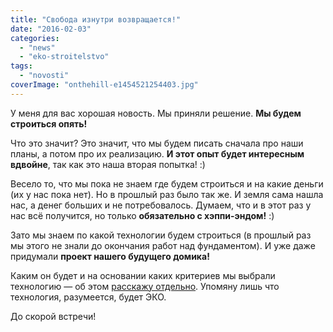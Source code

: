 ```yaml
---
title: "Свобода изнутри возвращается!"
date: "2016-02-03"
categories: 
  - "news"
  - "eko-stroitelstvo"
tags: 
  - "novosti"
coverImage: "onthehill-e1454521254403.jpg"
---
```


У меня для вас хорошая новость. Мы приняли решение. **Мы будем строиться опять!**

Что это значит? Это значит, что мы будем писать сначала про наши планы, а потом про их реализацию. **И этот опыт будет интересным вдвойне**, так как это наша вторая попытка! :)

Весело то, что мы пока не знаем где будем строиться и на какие деньги (их у нас пока нет). Но в прошлый раз было так же. И земля сама нашла нас, а денег больших и не потребовалось. Думаем, что и в этот раз у нас всё получится, но только **обязательно с хэппи-эндом!** :)

Зато мы знаем по какой технологии будем строиться (в прошлый раз мы этого не знали до окончания работ над фундаментом). И уже даже придумали **проект нашего будущего домика!**

Каким он будет и на основании каких критериев мы выбрали технологию — об этом [расскажу отдельно](http://svobodaiznutri.ru/planiruem-buduschuyu-stroyku/). Упомяну лишь что технология, разумеется, будет ЭКО.

До скорой встречи!
